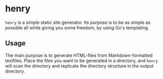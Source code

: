# henry
`henry` is a simple static site generator. Its purpose is to be as simple as
possible all while giving you some freedom, by using Go's templating.

## Usage
The main purpose is to generate HTML-files from Markdown-formatted textfiles.
Place the files you want to be generated in a directory, and `henry` will scan
the directory and replicate the directory structure in the output directory.
